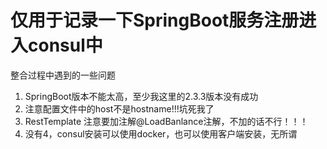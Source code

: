 # 仅用于记录一下SpringBoot服务注册进入consul中
整合过程中遇到的一些问题
1. SpringBoot版本不能太高，至少我这里的2.3.3版本没有成功
2. 注意配置文件中的host不是hostname!!!坑死我了
3. RestTemplate 注意要加注解@LoadBanlance注解，不加的话不行！！！
4. 没有4，consul安装可以使用docker，也可以使用客户端安装，无所谓

